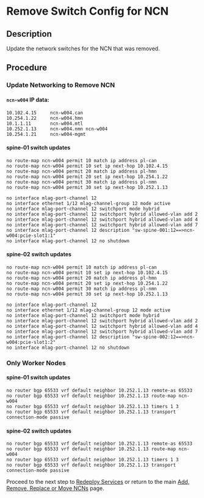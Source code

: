 # Remove Switch Config for NCN

## Description

Update the network switches for the NCN that was removed.

## Procedure

### Update Networking to Remove NCN
#### `ncn-w004` IP data:
```
10.102.4.15     ncn-w004.can
10.254.1.22     ncn-w004.hmn
10.1.1.11       ncn-w004.mtl
10.252.1.13     ncn-w004.nmn ncn-w004
10.254.1.21     ncn-w004-mgmt
```
#### spine-01 switch updates
```
no route-map ncn-w004 permit 10 match ip address pl-can
no route-map ncn-w004 permit 10 set ip next-hop 10.102.4.15 
no route-map ncn-w004 permit 20 match ip address pl-hmn
no route-map ncn-w004 permit 20 set ip next-hop 10.254.1.22  
no route-map ncn-w004 permit 30 match ip address pl-nmn
no route-map ncn-w004 permit 30 set ip next-hop 10.252.1.13 

no interface mlag-port-channel 12
no interface ethernet 1/12 mlag-channel-group 12 mode active
no interface mlag-port-channel 12 switchport mode hybrid
no interface mlag-port-channel 12 switchport hybrid allowed-vlan add 2
no interface mlag-port-channel 12 switchport hybrid allowed-vlan add 4
no interface mlag-port-channel 12 switchport hybrid allowed-vlan add 7
no interface mlag-port-channel 12 description "sw-spine-001:12==>ncn-w004:pcie-slot1:1"
no interface mlag-port-channel 12 no shutdown
```

#### spine-02 switch updates
```
no route-map ncn-w004 permit 10 match ip address pl-can
no route-map ncn-w004 permit 10 set ip next-hop 10.102.4.15 
no route-map ncn-w004 permit 20 match ip address pl-hmn
no route-map ncn-w004 permit 20 set ip next-hop 10.254.1.22  
no route-map ncn-w004 permit 30 match ip address pl-nmn
no route-map ncn-w004 permit 30 set ip next-hop 10.252.1.13 

no interface mlag-port-channel 12
no interface ethernet 1/12 mlag-channel-group 12 mode active
no interface mlag-port-channel 12 switchport mode hybrid
no interface mlag-port-channel 12 switchport hybrid allowed-vlan add 2
no interface mlag-port-channel 12 switchport hybrid allowed-vlan add 4
no interface mlag-port-channel 12 switchport hybrid allowed-vlan add 7
no interface mlag-port-channel 12 description "sw-spine-002:12==>ncn-w004:pcie-slot1:2"
no interface mlag-port-channel 12 no shutdown
```
### Only Worker Nodes
#### spine-01 switch updates
```
no router bgp 65533 vrf default neighbor 10.252.1.13 remote-as 65533
no router bgp 65533 vrf default neighbor 10.252.1.13 route-map ncn-w004
no router bgp 65533 vrf default neighbor 10.252.1.13 timers 1 3
no router bgp 65533 vrf default neighbor 10.252.1.13 transport connection-mode passive
```
#### spine-02 switch updates
```
no router bgp 65533 vrf default neighbor 10.252.1.13 remote-as 65533
no router bgp 65533 vrf default neighbor 10.252.1.13 route-map ncn-w004
no router bgp 65533 vrf default neighbor 10.252.1.13 timers 1 3
no router bgp 65533 vrf default neighbor 10.252.1.13 transport connection-mode passive
```

Proceed to the next step to [Redeploy Services](Redeploy_Services.md) or return to the main [Add, Remove, Replace or Move NCNs](../Add_Remove_Replace_NCNs.md) page.
